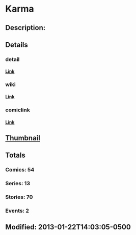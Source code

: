 # Karma
## Description: 
## Details
### detail
#### [Link](http://marvel.com/characters/1121/karma?utm_campaign=apiRef&utm_source=d8455188da2836f893171a8a63981172)
### wiki
#### [Link](http://marvel.com/universe/Karma?utm_campaign=apiRef&utm_source=d8455188da2836f893171a8a63981172)
### comiclink
#### [Link](http://marvel.com/comics/characters/1011386/karma?utm_campaign=apiRef&utm_source=d8455188da2836f893171a8a63981172)
## [Thumbnail](http://i.annihil.us/u/prod/marvel/i/mg/5/00/50febe78aacca.jpg)
## Totals
### Comics: 54
### Series: 13
### Stories: 70
### Events: 2
## Modified: 2013-01-22T14:03:05-0500